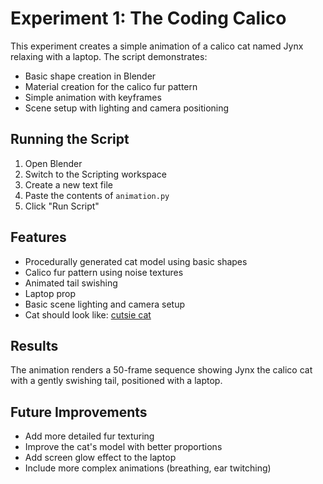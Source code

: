 # Experiment 1: The Coding Calico

This experiment creates a simple animation of a calico cat named Jynx relaxing with a laptop. The script demonstrates:

- Basic shape creation in Blender
- Material creation for the calico fur pattern
- Simple animation with keyframes
- Scene setup with lighting and camera positioning

## Running the Script

1. Open Blender
2. Switch to the Scripting workspace
3. Create a new text file
4. Paste the contents of `animation.py`
5. Click "Run Script"

## Features

- Procedurally generated cat model using basic shapes
- Calico fur pattern using noise textures
- Animated tail swishing
- Laptop prop
- Basic scene lighting and camera setup
- Cat should look like: [cutsie cat](cutsie-cat.jpg)

## Results

The animation renders a 50-frame sequence showing Jynx the calico cat with a gently swishing tail, positioned with a laptop.

## Future Improvements

- Add more detailed fur texturing
- Improve the cat's model with better proportions
- Add screen glow effect to the laptop
- Include more complex animations (breathing, ear twitching) 